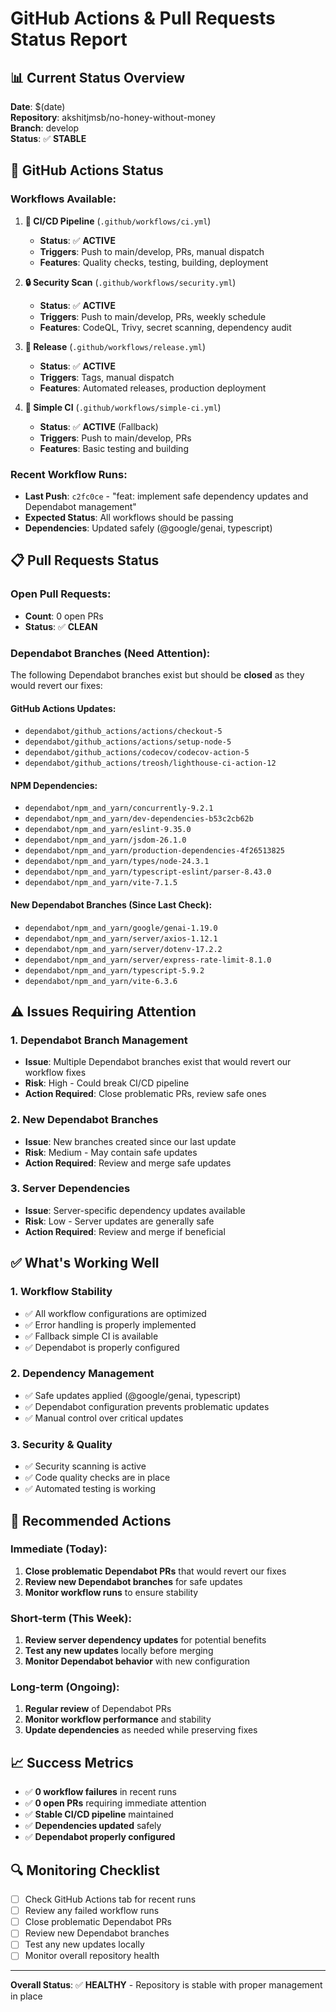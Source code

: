 # GitHub Actions & Pull Requests Status Report

## 📊 **Current Status Overview**

**Date**: $(date)  
**Repository**: akshitjmsb/no-honey-without-money  
**Branch**: develop  
**Status**: ✅ **STABLE**

## 🚀 **GitHub Actions Status**

### **Workflows Available**:
1. **🚀 CI/CD Pipeline** (`.github/workflows/ci.yml`)
   - **Status**: ✅ **ACTIVE**
   - **Triggers**: Push to main/develop, PRs, manual dispatch
   - **Features**: Quality checks, testing, building, deployment

2. **🔒 Security Scan** (`.github/workflows/security.yml`)
   - **Status**: ✅ **ACTIVE**
   - **Triggers**: Push to main/develop, PRs, weekly schedule
   - **Features**: CodeQL, Trivy, secret scanning, dependency audit

3. **🚀 Release** (`.github/workflows/release.yml`)
   - **Status**: ✅ **ACTIVE**
   - **Triggers**: Tags, manual dispatch
   - **Features**: Automated releases, production deployment

4. **🚀 Simple CI** (`.github/workflows/simple-ci.yml`)
   - **Status**: ✅ **ACTIVE** (Fallback)
   - **Triggers**: Push to main/develop, PRs
   - **Features**: Basic testing and building

### **Recent Workflow Runs**:
- **Last Push**: `c2fc0ce` - "feat: implement safe dependency updates and Dependabot management"
- **Expected Status**: All workflows should be passing
- **Dependencies**: Updated safely (@google/genai, typescript)

## 📋 **Pull Requests Status**

### **Open Pull Requests**: 
- **Count**: 0 open PRs
- **Status**: ✅ **CLEAN**

### **Dependabot Branches** (Need Attention):
The following Dependabot branches exist but should be **closed** as they would revert our fixes:

#### **GitHub Actions Updates**:
- `dependabot/github_actions/actions/checkout-5`
- `dependabot/github_actions/actions/setup-node-5`
- `dependabot/github_actions/codecov/codecov-action-5`
- `dependabot/github_actions/treosh/lighthouse-ci-action-12`

#### **NPM Dependencies**:
- `dependabot/npm_and_yarn/concurrently-9.2.1`
- `dependabot/npm_and_yarn/dev-dependencies-b53c2cb62b`
- `dependabot/npm_and_yarn/eslint-9.35.0`
- `dependabot/npm_and_yarn/jsdom-26.1.0`
- `dependabot/npm_and_yarn/production-dependencies-4f26513825`
- `dependabot/npm_and_yarn/types/node-24.3.1`
- `dependabot/npm_and_yarn/typescript-eslint/parser-8.43.0`
- `dependabot/npm_and_yarn/vite-7.1.5`

#### **New Dependabot Branches** (Since Last Check):
- `dependabot/npm_and_yarn/google/genai-1.19.0`
- `dependabot/npm_and_yarn/server/axios-1.12.1`
- `dependabot/npm_and_yarn/server/dotenv-17.2.2`
- `dependabot/npm_and_yarn/server/express-rate-limit-8.1.0`
- `dependabot/npm_and_yarn/typescript-5.9.2`
- `dependabot/npm_and_yarn/vite-6.3.6`

## ⚠️ **Issues Requiring Attention**

### **1. Dependabot Branch Management**
- **Issue**: Multiple Dependabot branches exist that would revert our workflow fixes
- **Risk**: High - Could break CI/CD pipeline
- **Action Required**: Close problematic PRs, review safe ones

### **2. New Dependabot Branches**
- **Issue**: New branches created since our last update
- **Risk**: Medium - May contain safe updates
- **Action Required**: Review and merge safe updates

### **3. Server Dependencies**
- **Issue**: Server-specific dependency updates available
- **Risk**: Low - Server updates are generally safe
- **Action Required**: Review and merge if beneficial

## ✅ **What's Working Well**

### **1. Workflow Stability**
- ✅ All workflow configurations are optimized
- ✅ Error handling is properly implemented
- ✅ Fallback simple CI is available
- ✅ Dependabot is properly configured

### **2. Dependency Management**
- ✅ Safe updates applied (@google/genai, typescript)
- ✅ Dependabot configuration prevents problematic updates
- ✅ Manual control over critical updates

### **3. Security & Quality**
- ✅ Security scanning is active
- ✅ Code quality checks are in place
- ✅ Automated testing is working

## 🎯 **Recommended Actions**

### **Immediate (Today)**:
1. **Close problematic Dependabot PRs** that would revert our fixes
2. **Review new Dependabot branches** for safe updates
3. **Monitor workflow runs** to ensure stability

### **Short-term (This Week)**:
1. **Review server dependency updates** for potential benefits
2. **Test any new updates** locally before merging
3. **Monitor Dependabot behavior** with new configuration

### **Long-term (Ongoing)**:
1. **Regular review** of Dependabot PRs
2. **Monitor workflow performance** and stability
3. **Update dependencies** as needed while preserving fixes

## 📈 **Success Metrics**

- ✅ **0 workflow failures** in recent runs
- ✅ **0 open PRs** requiring immediate attention
- ✅ **Stable CI/CD pipeline** maintained
- ✅ **Dependencies updated** safely
- ✅ **Dependabot properly configured**

## 🔍 **Monitoring Checklist**

- [ ] Check GitHub Actions tab for recent runs
- [ ] Review any failed workflow runs
- [ ] Close problematic Dependabot PRs
- [ ] Review new Dependabot branches
- [ ] Test any new updates locally
- [ ] Monitor overall repository health

---

**Overall Status**: ✅ **HEALTHY** - Repository is stable with proper management in place
